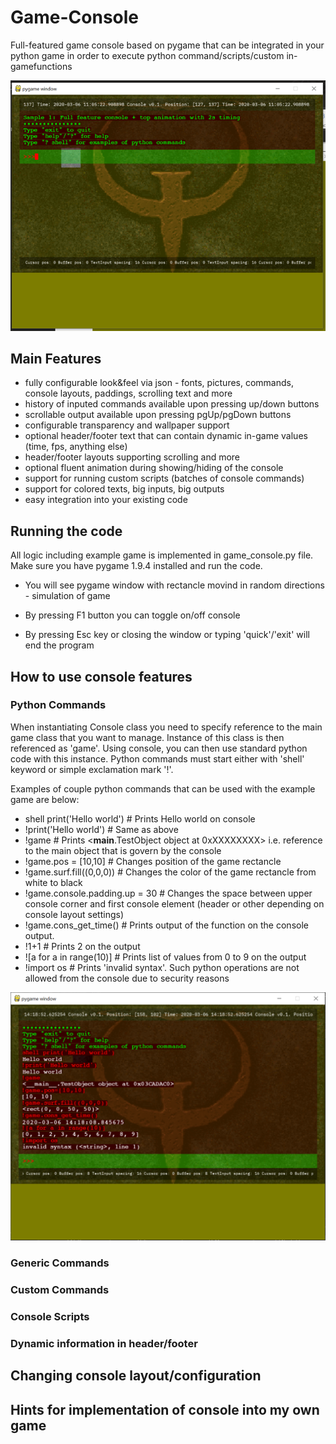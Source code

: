 # Game-Console
Full-featured game console based on pygame that can be integrated in your python game in order to execute python command/scripts/custom in-gamefunctions

![screenshot](https://github.com/xdoko01/Game-Console/blob/master/pygame_console/docs/02_console01_start.png)

## Main Features
* fully configurable look&feel via json - fonts, pictures, commands, console layouts, paddings, scrolling text and more
* history of inputed commands available upon pressing up/down buttons
* scrollable output available upon pressing pgUp/pgDown buttons
* configurable transparency and wallpaper support
* optional header/footer text that can contain dynamic in-game values (time, fps, anything else)
* header/footer layouts supporting scrolling and more
* optional fluent animation during showing/hiding of the console
* support for running custom scripts (batches of console commands)
* support for colored texts, big inputs, big outputs
* easy integration into your existing code

## Running the code
All logic including example game is implemented in game_console.py file. Make sure you have pygame 1.9.4 installed and run the code.

* You will see pygame window with rectancle movind in random directions - simulation of game

* By pressing F1 button you can toggle on/off console

* By pressing Esc key or closing the window or typing 'quick'/'exit' will end the program

## How to use console features

### Python Commands
When instantiating Console class you need to specify reference to the main game class that you want to manage. Instance of this class is then referenced as 'game'. Using console, you can then use standard python code with this instance. Python commands must start either with 'shell' keyword or simple exclamation mark '!'.

Examples of couple python commands that can be used with the example game are below:

* shell print('Hello world') # Prints Hello world on console
* !print('Hello world') # Same as above
* !game # Prints <__main__.TestObject object at 0xXXXXXXXX> i.e. reference to the main object that is govern by the console
* !game.pos = [10,10] # Changes position of the game rectancle
* !game.surf.fill((0,0,0)) # Changes the color of the game rectancle from white to black
* !game.console.padding.up = 30 # Changes the space between upper console corner and first console element (header or other depending on console layout settings)
* !game.cons_get_time() # Prints output of the function on the console output.
* !1+1 # Prints 2 on the output
* ![a for a in range(10)] # Prints list of values from 0 to 9 on the output
* !import os # Prints 'invalid syntax'. Such python operations are not allowed from the console due to security reasons

![screenshot](https://github.com/xdoko01/Game-Console/blob/master/pygame_console/docs/07_console01_cmd_py.png)

### Generic Commands

### Custom Commands

### Console Scripts

### Dynamic information in header/footer

## Changing console layout/configuration

## Hints for implementation of console into my own game
